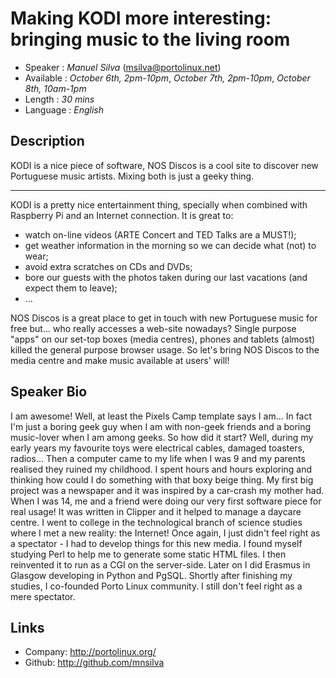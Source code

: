 ﻿Making KODI more interesting: bringing music to the living room
===============================================================

* Speaker   : *Manuel Silva* (msilva@portolinux.net)
* Available : *October 6th, 2pm-10pm*, *October 7th, 2pm-10pm*, *October 8th, 10am-1pm* 
* Length    : *30 mins*
* Language  : *English*

Description
-----------

KODI is a nice piece of software, NOS Discos is a cool site to discover new Portuguese music artists. Mixing both is just a geeky thing.

---------------
KODI is a pretty nice entertainment thing, specially when combined with Raspberry Pi and an Internet connection. It is great to:
* watch on-line videos (ARTE Concert and TED Talks are a MUST!);
* get weather information in the morning so we can decide what (not) to wear;
* avoid extra scratches on CDs and DVDs;
* bore our guests with the photos taken during our last vacations (and expect them to leave);
* ...

NOS Discos is a great place to get in touch with new Portuguese music for free but... who really accesses a web-site nowadays? Single purpose "apps" on our set-top boxes (media centres), phones and tablets (almost) killed the general purpose browser usage. So let's bring NOS Discos to the media centre and make music available at users' will!

Speaker Bio
-----------

I am awesome! Well, at least the Pixels Camp template says I am... In fact I'm just a boring geek guy when I am with non-geek friends and a boring music-lover when I am among geeks. So how did it start? Well, during my early years my favourite toys were electrical cables, damaged toasters, radios... Then a computer came to my life when I was 9 and my parents realised they ruined my childhood. I spent hours and hours exploring and thinking how could I do something with that boxy beige thing. My first big project was a newspaper and it was inspired by a car-crash my mother had.
When I was 14, me and a friend were doing our very first software piece for real usage! It was written in Clipper and it helped to manage a daycare centre.
I went to college in the technological branch of science studies where I met a new reality: the Internet! Once again, I just didn't feel right as a spectator - I had to develop things for this new media. I found myself studying Perl to help me to generate some static HTML files. I then reinvented it to run as a CGI on the server-side. Later on I did Erasmus in Glasgow developing in Python and PgSQL.
Shortly after finishing my studies, I co-founded Porto Linux community. I still don't feel right as a mere spectator.

Links
-----

* Company: http://portolinux.org/
* Github: http://github.com/mnsilva
